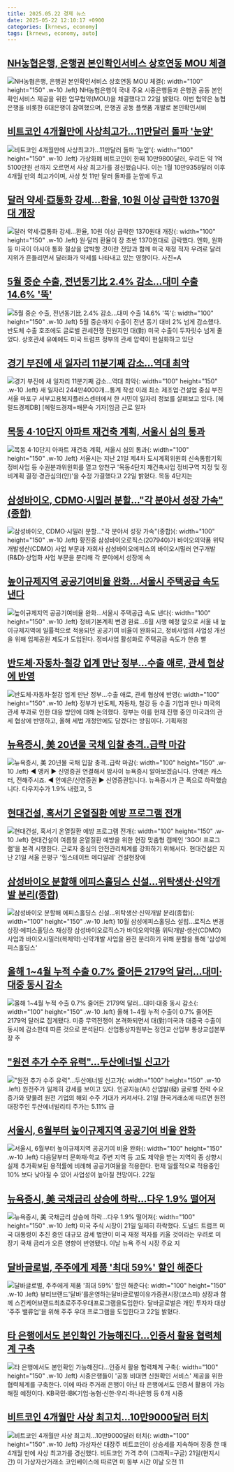 ```yaml
---
title: 2025.05.22 경제 뉴스
date: 2025-05-22 12:10:17 +0900
categories: [krnews, economy]
tags: [krnews, economy, auto]
---
```

## [NH농협은행, 은행권 본인확인서비스 상호연동 MOU 체결](https://n.news.naver.com/mnews/article/277/0005596549)

![NH농협은행, 은행권 본인확인서비스 상호연동 MOU 체결](https://mimgnews.pstatic.net/image/origin/277/2025/05/22/5596549.jpg?type=nf220_150){: width="100" height="150" .w-10 .left}
NH농협은행이 국내 주요 시중은행들과 은행권 공동 본인확인서비스 제공을 위한 업무협약(MOU)을 체결했다고 22일 밝혔다. 이번 협약은 농협은행을 비롯한 6대은행이 참여했으며, 은행권 공동 플랫폼 개발로 본인확인서비

## [비트코인 4개월만에 사상최고가…11만달러 돌파 '눈앞'](https://n.news.naver.com/mnews/article/448/0000529378)

![비트코인 4개월만에 사상최고가…11만달러 돌파 '눈앞'](https://mimgnews.pstatic.net/image/origin/448/2025/05/22/529378.jpg?type=nf220_150){: width="100" height="150" .w-10 .left}
가상화폐 비트코인이 한때 10만9800달러, 우리돈 약 1억5100만원 선까지 오르면서 사상 최고가를 경신했습니다. 이는 1월 10만9358달러 이후 4개월 만의 최고가이며, 사상 첫 11만 달러 돌파를 눈앞에 두고

## [달러 약세·亞통화 강세…환율, 10원 이상 급락한 1370원대 개장](https://n.news.naver.com/mnews/article/018/0006020339)

![달러 약세·亞통화 강세…환율, 10원 이상 급락한 1370원대 개장](https://mimgnews.pstatic.net/image/origin/018/2025/05/22/6020339.jpg?type=nf220_150){: width="100" height="150" .w-10 .left}
원·달러 환율이 장 초반 1370원대로 급락했다. 엔화, 원화 등 미국이 아시아 통화 절상을 압박할 것이란 전망과 함께 미국 재정 적자 우려로 달러 지위가 흔들리면서 달러화가 약세를 나타내고 있는 영향이다. 사진=A

## [5월 중순 수출, 전년동기比 2.4% 감소…대미 수출 14.6% '뚝'](https://n.news.naver.com/mnews/article/008/0005197512)

![5월 중순 수출, 전년동기比 2.4% 감소…대미 수출 14.6% '뚝'](https://mimgnews.pstatic.net/image/origin/008/2025/05/22/5197512.jpg?type=nf220_150){: width="100" height="150" .w-10 .left}
5월 중순까지 수출이 전년 동기 대비 2% 넘게 감소했다. 반도체 수출 호조에도 글로벌 관세전쟁 진원지인 대(對) 미국 수출이 두자릿수 넘게 줄었다. 상호관세 유예에도 미국 트럼프 정부의 관세 압력이 현실화하고 있단

## [경기 부진에 새 일자리 11분기째 감소...역대 최악](https://n.news.naver.com/mnews/article/016/0002474598)

![경기 부진에 새 일자리 11분기째 감소...역대 최악](https://mimgnews.pstatic.net/image/origin/016/2025/05/22/2474598.jpg?type=nf220_150){: width="100" height="150" .w-10 .left}
새 일자리 244만4000개...통계 작성 이래 최소 제조업·건설업 중심 부진 서울 마포구 서부고용복지플러스센터에서 한 시민이 일자리 정보를 살펴보고 있다. [헤럴드경제DB] [헤럴드경제=배문숙 기자]임금 근로 일자

## [목동 4·10단지 아파트 재건축 계획, 서울시 심의 통과](https://n.news.naver.com/mnews/article/003/0013257754)

![목동 4·10단지 아파트 재건축 계획, 서울시 심의 통과](https://mimgnews.pstatic.net/image/origin/003/2025/05/22/13257754.jpg?type=nf220_150){: width="100" height="150" .w-10 .left}
서울시는 지난 21일 제4차 도시계획위원회 신속통합기획 정비사업 등 수권분과위원회를 열고 양천구 '목동4단지 재건축사업 정비구역 지정 및 정비계획 결정·경관심의(안)'을 수정 가결했다고 22일 밝혔다. 목동 4단지는

## [삼성바이오, CDMO·시밀러 분할…"각 분야서 성장 가속"(종합)](https://n.news.naver.com/mnews/article/421/0008266910)

![삼성바이오, CDMO·시밀러 분할…"각 분야서 성장 가속"(종합)](https://mimgnews.pstatic.net/image/origin/421/2025/05/22/8266910.jpg?type=nf220_150){: width="100" height="150" .w-10 .left}
황진중 삼성바이오로직스(207940)가 바이오의약품 위탁개발생산(CDMO) 사업 부문과 자회사 삼성바이오에피스의 바이오시밀러 연구개발(R&D)·상업화 사업 부문을 분리해 각 분야에서 성장에 속

## [높이규제지역 공공기여비율 완화…서울시 주택공급 속도 낸다](https://n.news.naver.com/mnews/article/001/0015404011)

![높이규제지역 공공기여비율 완화…서울시 주택공급 속도 낸다](https://mimgnews.pstatic.net/image/origin/001/2025/05/22/15404011.jpg?type=nf220_150){: width="100" height="150" .w-10 .left}
정비기본계획 변경 완료…6월 시행 예정 앞으로 서울 내 높이규제지역에 일률적으로 적용되던 공공기여 비율이 완화되고, 정비사업의 사업성 개선을 위해 입체공원 제도가 도입된다. 정비사업 활성화로 주택공급 속도가 한층 빨

## [반도체·자동차·철강 업계 만난 정부…수출 애로, 관세 협상에 반영](https://n.news.naver.com/mnews/article/018/0006020460)

![반도체·자동차·철강 업계 만난 정부…수출 애로, 관세 협상에 반영](https://mimgnews.pstatic.net/image/origin/018/2025/05/22/6020460.jpg?type=nf220_150){: width="100" height="150" .w-10 .left}
정부가 반도체, 자동차, 철강 등 수출 기업과 만나 미국의 관세 부과로 인한 대응 방안에 대해 논의했다. 정부는 이를 현재 진행 중인 미국과의 관세 협상에 반영하고, 올해 세법 개정안에도 담겠다는 방침이다. 기획재정

## [뉴욕증시, 美 20년물 국채 입찰 충격‥급락 마감](https://n.news.naver.com/mnews/article/214/0001425646)

![뉴욕증시, 美 20년물 국채 입찰 충격‥급락 마감](https://mimgnews.pstatic.net/image/origin/214/2025/05/22/1425646.jpg?type=nf220_150){: width="100" height="150" .w-10 .left}
◀ 앵커 ▶ 신영증권 연결해서 밤사이 뉴욕증시 알아보겠습니다. 안예은 캐스터, 전해주시죠. ◀ 안예은/신영증권 ▶ 신영증권입니다. 뉴욕증시가 큰 폭으로 하락했습니다. 다우지수가 1.9% 내렸고, S

## [현대건설, 혹서기 온열질환 예방 프로그램 전개](https://n.news.naver.com/mnews/article/008/0005197589)

![현대건설, 혹서기 온열질환 예방 프로그램 전개](https://mimgnews.pstatic.net/image/origin/008/2025/05/22/5197589.jpg?type=nf220_150){: width="100" height="150" .w-10 .left}
현대건설이 여름철 온열질환 예방을 위한 현장 맞춤형 캠페인 '3GO! 프로그램'을 본격 시행한다. 근로자 중심의 안전관리체계를 강화하기 위해서다. 현대건설은 지난 21일 서울 은평구 '힐스테이트 메디알레' 건설현장에

## [삼성바이오 분할해 에피스홀딩스 신설…위탁생산·신약개발 분리(종합)](https://n.news.naver.com/mnews/article/001/0015404468)

![삼성바이오 분할해 에피스홀딩스 신설…위탁생산·신약개발 분리(종합)](https://mimgnews.pstatic.net/image/origin/001/2025/05/22/15404468.jpg?type=nf220_150){: width="100" height="150" .w-10 .left}
10월 삼성에피스홀딩스 설립…로직스 변경상장·에피스홀딩스 재상장 삼성바이오로직스가 바이오의약품 위탁개발·생산(CDMO) 사업과 바이오시밀러(복제약)·신약개발 사업을 완전 분리하기 위해 분할을 통해 '삼성에피스홀딩스'

## [올해 1~4월 누적 수출 0.7% 줄어든 2179억 달러…대미·대중 동시 감소](https://n.news.naver.com/mnews/article/119/0002958972)

![올해 1~4월 누적 수출 0.7% 줄어든 2179억 달러…대미·대중 동시 감소](https://mimgnews.pstatic.net/image/origin/119/2025/05/21/2958972.jpg?type=nf220_150){: width="100" height="150" .w-10 .left}
올해 1~4월 누적 수출이 0.7% 줄어든 2179억 달러로 집계됐다. 미중 무역전쟁이 본격화되면서 대(對)미국과 대중국 수출이 동시에 감소한데 따른 것으로 분석된다. 산업통상자원부는 정인교 산업부 통상교섭본부장 주

## ["원전 추가 수주 유력"…두산에너빌 신고가](https://n.news.naver.com/mnews/article/015/0005134826)

!["원전 추가 수주 유력"…두산에너빌 신고가](https://mimgnews.pstatic.net/image/origin/015/2025/05/21/5134826.jpg?type=nf220_150){: width="100" height="150" .w-10 .left}
원전주가 일제히 강세를 보이고 있다. 인공지능(AI) 산업발(發) 글로벌 전력 수요 증가와 맞물려 원전 기업의 해외 수주 기대가 커져서다. 21일 한국거래소에 따르면 원전 대장주인 두산에너빌리티 주가는 5.11% 급

## [서울시, 6월부터 높이규제지역 공공기여 비율 완화](https://n.news.naver.com/mnews/article/014/0005353132)

![서울시, 6월부터 높이규제지역 공공기여 비율 완화](https://mimgnews.pstatic.net/image/origin/014/2025/05/22/5353132.jpg?type=nf220_150){: width="100" height="150" .w-10 .left}
다음달부터 문화재·학교 주변 지역 등 고도 제약을 받는 지역의 종 상향시 실제 추가확보된 용적률에 비례해 공공기여율을 적용한다. 현재 일률적으로 적용중인 10% 보다 낮아질 수 있어 사업성이 높아질 전망이다. 22일

## [뉴욕증시, 美 국채금리 상승에 하락...다우 1.9% 떨어져](https://n.news.naver.com/mnews/article/023/0003906644)

![뉴욕증시, 美 국채금리 상승에 하락...다우 1.9% 떨어져](https://mimgnews.pstatic.net/image/origin/023/2025/05/22/3906644.jpg?type=nf220_150){: width="100" height="150" .w-10 .left}
미국 주식 시장이 21일 일제히 하락했다. 도널드 트럼프 미국 대통령이 추진 중인 대규모 감세 법안이 미국 재정 적자를 키울 것이라는 우려로 미 장기 국채 금리가 오른 영향이 반영됐다. 이날 뉴욕 주식 시장 주요 지

## [달바글로벌, 주주에게 제품 '최대 59%' 할인 해준다](https://n.news.naver.com/mnews/article/648/0000036369)

![달바글로벌, 주주에게 제품 '최대 59%' 할인 해준다](https://mimgnews.pstatic.net/image/origin/648/2025/05/22/36369.jpg?type=nf220_150){: width="100" height="150" .w-10 .left}
뷰티브랜드'달바'를운영하는달바글로벌이유가증권시장(코스피) 상장과 함께 스킨케어브랜드최초로주주우대프로그램을도입한다. 달바글로벌은 개인 투자자 대상 '주주 밸류업'을 위해 주주 우대 프로그램을 도입한다고 22일 밝혔다.

## [타 은행에서도 본인확인 가능해진다…인증서 활용 협력체계 구축](https://n.news.naver.com/mnews/article/088/0000949192)

![타 은행에서도 본인확인 가능해진다…인증서 활용 협력체계 구축](https://mimgnews.pstatic.net/image/origin/088/2025/05/22/949192.jpg?type=nf220_150){: width="100" height="150" .w-10 .left}
시중은행들이 '공동 비대면 신원확인 서비스' 제공을 위한 협력체계를 구축한다. 이에 따라 주거래 은행이 아닌 타 은행에서도 인증서 활용이 가능해질 예정이다. KB국민·IBK기업·농협·신한·우리·하나은행 등 6개 시중

## [비트코인 4개월만 사상 최고치...10만9000달러 터치](https://n.news.naver.com/mnews/article/018/0006020143)

![비트코인 4개월만 사상 최고치...10만9000달러 터치](https://mimgnews.pstatic.net/image/origin/018/2025/05/22/6020143.jpg?type=nf220_150){: width="100" height="150" .w-10 .left}
가상자산 대장주 비트코인이 상승세를 지속하며 장중 한 때 4개월 만에 사상 최고가를 경신했다. 비트코인 가격 추이 (그래픽=구글) 21일(현지시간) 미 가상자산거래소 코인베이스에 따르면 미 동부 시간 이날 오전 11


